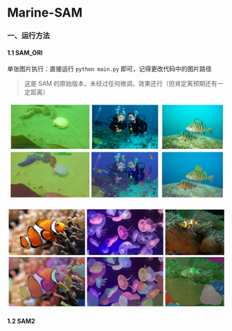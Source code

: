 # Marine-SAM
### 一、运行方法

#### 1.1 SAM_ORI

单张图片执行：直接运行 `python main.py` 即可，记得更改代码中的图片路径

> 这是 SAM 的原始版本，未经过任何微调，效果还行（但肯定离预期还有一定距离）

![image](./img/SAM_ORI_1.png)

![image](./img/SAM_ORI_2.png)

#### 1.2 SAM2

